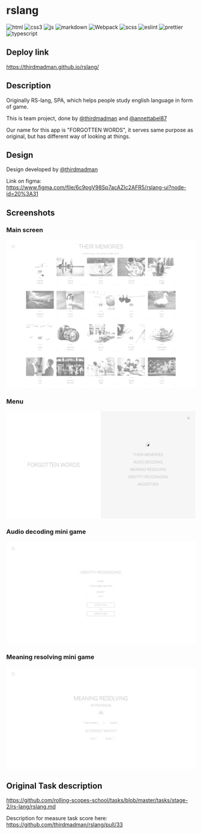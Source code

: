 # rslang

![html](https://img.shields.io/badge/HTML5-E34F26?style=for-the-badge&logo=html5&logoColor=white) ![css3](https://img.shields.io/badge/CSS3-1572B6?style=for-the-badge&logo=css3&logoColor=white) ![js](https://img.shields.io/badge/JavaScript-F7DF1E?style=for-the-badge&logo=javascript&logoColor=black) ![markdown](https://img.shields.io/badge/Markdown-000000?style=for-the-badge&logo=markdown&logoColor=white) ![Webpack](https://img.shields.io/badge/webpack-%238DD6F9.svg?style=for-the-badge&logo=webpack&logoColor=black) ![scss](https://img.shields.io/badge/SCss-CC6699?style=for-the-badge&logo=sass&logoColor=white) ![eslint](https://img.shields.io/badge/eslint-3A33D1?style=for-the-badge&logo=eslint&logoColor=white) ![prettier](https://img.shields.io/badge/prettier-1A2C34?style=for-the-badge&logo=prettier&logoColor=F7BA3E) ![typescript](https://img.shields.io/badge/TypeScript-007ACC?style=for-the-badge&logo=typescript&logoColor=white)

## Deploy link

https://thirdmadman.github.io/rslang/

## Description

Originally RS-lang, SPA, which helps people study english language in form of game.

This is team project, done by [@thirdmadman](https://github.com/thirdmadman) and [@annettabel87](https://github.com/annettabel87)

Our name for this app is "FORGOTTEN WORDS", it serves same purpose as original, but has different way of looking at things.

## Design

Design developed by [@thirdmadman](https://github.com/thirdmadman)

Link on figma: <https://www.figma.com/file/6c9pgV98Sp7acAZIc2AFR5/rslang-ui?node-id=20%3A31>

## Screenshots

### Main screen

![min-screen](./rslang-main-screen.png)

### Menu

![menu](./rslang-menu.png)

### Audio decoding mini game

![audio-decoding](./rslang-audio-decoding.png)

### Meaning resolving mini game

![meaning-resolving](./rslang-meaning-resolving.png)

## Original Task description

<https://github.com/rolling-scopes-school/tasks/blob/master/tasks/stage-2/rs-lang/rslang.md>

Description for measure task score here: <https://github.com/thirdmadman/rslang/pull/33>
